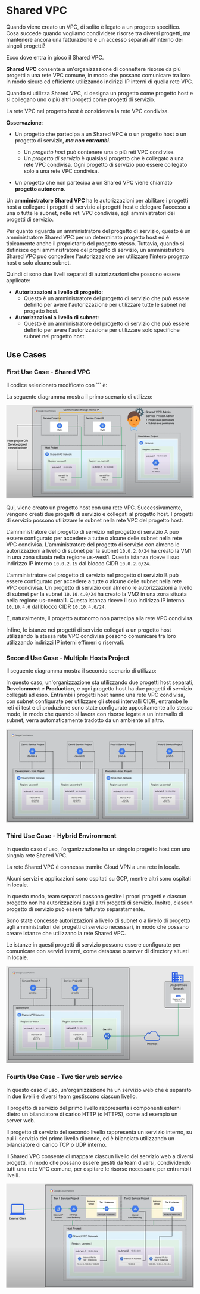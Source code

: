 # Shared VPC

Quando viene creato un VPC, di solito è legato a un progetto specifico. Cosa succede quando vogliamo condividere risorse tra diversi progetti, ma mantenere ancora una fatturazione e un accesso separati all'interno dei singoli progetti?

Ecco dove entra in gioco il Shared VPC.

**Shared VPC** consente a un'organizzazione di connettere risorse da più progetti a una rete VPC comune, in modo che possano comunicare tra loro in modo sicuro ed efficiente utilizzando indirizzi IP interni di quella rete VPC.

Quando si utilizza Shared VPC, si designa un progetto come progetto host e si collegano uno o più altri progetti come progetti di servizio.

La rete VPC nel progetto host è considerata la rete VPC condivisa.

**Osservazione**:

- Un progetto che partecipa a un Shared VPC è o un progetto host o un progetto di servizio, ***ma non entrambi***.

  - Un *progetto host* può contenere una o più reti VPC condivise.
  - Un *progetto di servizio* è qualsiasi progetto che è collegato a una rete VPC condivisa. Ogni progetto di servizio può essere collegato solo a una rete VPC condivisa.

- Un progetto che non partecipa a un Shared VPC viene chiamato **progetto autonomo**.

Un **amministratore Shared VPC** ha le autorizzazioni per abilitare i progetti host a collegare i progetti di servizio ai progetti host e delegare l'accesso a una o tutte le subnet, nelle reti VPC condivise, agli amministratori dei progetti di servizio.

Per quanto riguarda un amministratore del progetto di servizio, questo è un amministratore Shared VPC per un determinato progetto host ed è tipicamente anche il proprietario del progetto stesso. Tuttavia, quando si definisce ogni amministratore del progetto di servizio, un amministratore Shared VPC può concedere l'autorizzazione per utilizzare l'intero progetto host o solo alcune subnet.

Quindi ci sono due livelli separati di autorizzazioni che possono essere applicate:

- **Autorizzazioni a livello di progetto**:
  - Questo è un amministratore del progetto di servizio che può essere definito per avere l'autorizzazione per utilizzare tutte le subnet nel progetto host.
- **Autorizzazioni a livello di subnet**:
  - Questo è un amministratore del progetto di servizio che può essere definito per avere l'autorizzazione per utilizzare solo specifiche subnet nel progetto host.

## Use Cases

### First Use Case - Shared VPC

Il codice selezionato modificato con ``` è:

La seguente diagramma mostra il primo scenario di utilizzo:

![Shared VPC](../images/09_Shared_VPC_01.png)

Qui, viene creato un progetto host con una rete VPC. Successivamente, vengono creati due progetti di servizio e collegati al progetto host. I progetti di servizio possono utilizzare le subnet nella rete VPC del progetto host.

L'amministratore del progetto di servizio nel progetto di servizio A può essere configurato per accedere a tutte o alcune delle subnet nella rete VPC condivisa.
L'amministratore del progetto di servizio con almeno le autorizzazioni a livello di subnet per la subnet `10.0.2.0/24` ha creato la VM1 in una zona situata nella regione us-west1. Questa istanza riceve il suo indirizzo IP interno `10.0.2.15` dal blocco CIDR `10.0.2.0/24`.

L'amministratore del progetto di servizio nel progetto di servizio B può essere configurato per accedere a tutte o alcune delle subnet nella rete VPC condivisa. Un progetto di servizio con almeno le autorizzazioni a livello di subnet per la subnet `10.10.4.0/24` ha creato la VM2 in una zona situata nella regione us-central1. Questa istanza riceve il suo indirizzo IP interno `10.10.4.6` dal blocco CIDR `10.10.4.0/24`.

E, naturalmente, il progetto autonomo non partecipa alla rete VPC condivisa.

Infine, le istanze nei progetti di servizio collegati a un progetto host utilizzando la stessa rete VPC condivisa possono comunicare tra loro utilizzando indirizzi IP interni effimeri o riservati.

### Second Use Case - Multiple Hosts Project

Il seguente diagramma mostra il secondo scenario di utilizzo:

In questo caso, un'organizzazione sta utilizzando due progetti host separati, **Develonment** e **Production**, e ogni progetto host ha due progetti di servizio collegati ad esso.
Entrambi i progetti host hanno una rete VPC condivisa, con subnet configurate per utilizzare gli stessi intervalli CIDR, entrambe le reti di test e di produzione sono state configurate appositamente allo stesso modo, in modo che quando si lavora con risorse legate a un intervallo di subnet, verrà automaticamente tradotto da un ambiente all'altro.

![Shared VPC](../images/09_Shared_VPC_02.png)

### Third Use Case - Hybrid Environment

In questo caso d'uso, l'organizzazione ha un singolo progetto host con una singola rete Shared VPC.

La rete Shared VPC è connessa tramite Cloud VPN a una rete in locale.

Alcuni servizi e applicazioni sono ospitati su GCP, mentre altri sono ospitati in locale.

In questo modo, team separati possono gestire i propri progetti e ciascun progetto non ha autorizzazioni sugli altri progetti di servizio. Inoltre, ciascun progetto di servizio può essere fatturato separatamente.

Sono state concesse autorizzazioni a livello di subnet o a livello di progetto agli amministratori dei progetti di servizio necessari, in modo che possano creare istanze che utilizzano la rete Shared VPC.

Le istanze in questi progetti di servizio possono essere configurate per comunicare con servizi interni, come database o server di directory situati in locale.

![Shared VPC](../images/09_Shared_VPC_03.png)

### Fourth Use Case - Two tier web service

In questo caso d'uso, un'organizzazione ha un servizio web che è separato in due livelli e diversi team gestiscono ciascun livello.

Il progetto di servizio del primo livello rappresenta i componenti esterni dietro un bilanciatore di carico HTTP (o HTTPS), come ad esempio un server web.

Il progetto di servizio del secondo livello rappresenta un servizio interno, su cui il servizio del primo livello dipende, ed è bilanciato utilizzando un bilanciatore di carico TCP o UDP interno.

Il Shared VPC consente di mappare ciascun livello del servizio web a diversi progetti, in modo che possano essere gestiti da team diversi, condividendo tutti una rete VPC comune, per ospitare le risorse necessarie per entrambi i livelli.

![Shared VPC](../images/09_Shared_VPC_04.png)
